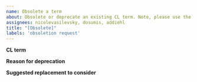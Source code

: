 ```yaml
---
name: Obsolete a term
about: Obsolete or deprecate an existing CL term. Note, please use the 'merge' template if you would like to obsolete one term and merge/replace it with another CL term.
assignees: nicolevasilevsky, dosumis, addiehl
title: "[Obsolete]"
labels: 'obsoletion request'
---
```


**CL term**


**Reason for deprecation**


**Suggested replacement to consider**

